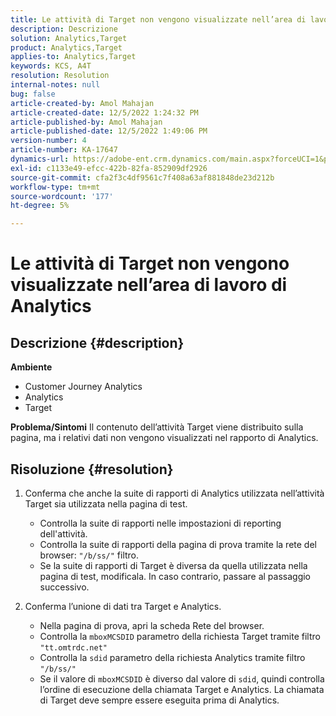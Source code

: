 ```yaml
---
title: Le attività di Target non vengono visualizzate nell’area di lavoro di Analytics
description: Descrizione
solution: Analytics,Target
product: Analytics,Target
applies-to: Analytics,Target
keywords: KCS, A4T
resolution: Resolution
internal-notes: null
bug: false
article-created-by: Amol Mahajan
article-created-date: 12/5/2022 1:24:32 PM
article-published-by: Amol Mahajan
article-published-date: 12/5/2022 1:49:06 PM
version-number: 4
article-number: KA-17647
dynamics-url: https://adobe-ent.crm.dynamics.com/main.aspx?forceUCI=1&pagetype=entityrecord&etn=knowledgearticle&id=85246e21-a074-ed11-81ab-6045bd0061cb
exl-id: c1133e49-efcc-422b-82fa-852909df2926
source-git-commit: cfa2f3c4df9561c7f408a63af881848de23d212b
workflow-type: tm+mt
source-wordcount: '177'
ht-degree: 5%

---
```


# Le attività di Target non vengono visualizzate nell’area di lavoro di Analytics

## Descrizione {#description}

<b>Ambiente</b>
- Customer Journey Analytics
- Analytics
- Target



<b>Problema/Sintomi</b>
Il contenuto dell’attività Target viene distribuito sulla pagina, ma i relativi dati non vengono visualizzati nel rapporto di Analytics.


## Risoluzione {#resolution}


1. Conferma che anche la suite di rapporti di Analytics utilizzata nell’attività Target sia utilizzata nella pagina di test.

   - Controlla la suite di rapporti nelle impostazioni di reporting dell&#39;attività.
   - Controlla la suite di rapporti della pagina di prova tramite la rete del browser: `"/b/ss/"` filtro.
   - Se la suite di rapporti di Target è diversa da quella utilizzata nella pagina di test, modificala. In caso contrario, passare al passaggio successivo.
2. Conferma l’unione di dati tra Target e Analytics.

   - Nella pagina di prova, apri la scheda Rete del browser.
   - Controlla la `mboxMCSDID` parametro della richiesta Target tramite filtro `"tt.omtrdc.net"`
   - Controlla la `sdid` parametro della richiesta Analytics tramite filtro `"/b/ss/"`
   - Se il valore di `mboxMCSDID` è diverso dal valore di `sdid`, quindi controlla l’ordine di esecuzione della chiamata Target e Analytics. La chiamata di Target deve sempre essere eseguita prima di Analytics.
